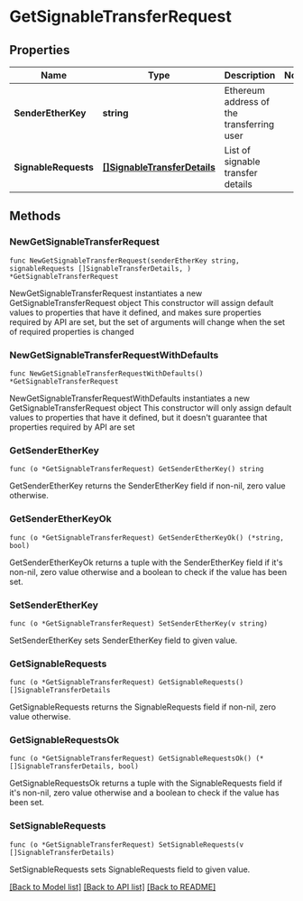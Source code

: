 # GetSignableTransferRequest

## Properties

Name | Type | Description | Notes
------------ | ------------- | ------------- | -------------
**SenderEtherKey** | **string** | Ethereum address of the transferring user | 
**SignableRequests** | [**[]SignableTransferDetails**](SignableTransferDetails.md) | List of signable transfer details | 

## Methods

### NewGetSignableTransferRequest

`func NewGetSignableTransferRequest(senderEtherKey string, signableRequests []SignableTransferDetails, ) *GetSignableTransferRequest`

NewGetSignableTransferRequest instantiates a new GetSignableTransferRequest object
This constructor will assign default values to properties that have it defined,
and makes sure properties required by API are set, but the set of arguments
will change when the set of required properties is changed

### NewGetSignableTransferRequestWithDefaults

`func NewGetSignableTransferRequestWithDefaults() *GetSignableTransferRequest`

NewGetSignableTransferRequestWithDefaults instantiates a new GetSignableTransferRequest object
This constructor will only assign default values to properties that have it defined,
but it doesn't guarantee that properties required by API are set

### GetSenderEtherKey

`func (o *GetSignableTransferRequest) GetSenderEtherKey() string`

GetSenderEtherKey returns the SenderEtherKey field if non-nil, zero value otherwise.

### GetSenderEtherKeyOk

`func (o *GetSignableTransferRequest) GetSenderEtherKeyOk() (*string, bool)`

GetSenderEtherKeyOk returns a tuple with the SenderEtherKey field if it's non-nil, zero value otherwise
and a boolean to check if the value has been set.

### SetSenderEtherKey

`func (o *GetSignableTransferRequest) SetSenderEtherKey(v string)`

SetSenderEtherKey sets SenderEtherKey field to given value.


### GetSignableRequests

`func (o *GetSignableTransferRequest) GetSignableRequests() []SignableTransferDetails`

GetSignableRequests returns the SignableRequests field if non-nil, zero value otherwise.

### GetSignableRequestsOk

`func (o *GetSignableTransferRequest) GetSignableRequestsOk() (*[]SignableTransferDetails, bool)`

GetSignableRequestsOk returns a tuple with the SignableRequests field if it's non-nil, zero value otherwise
and a boolean to check if the value has been set.

### SetSignableRequests

`func (o *GetSignableTransferRequest) SetSignableRequests(v []SignableTransferDetails)`

SetSignableRequests sets SignableRequests field to given value.



[[Back to Model list]](../README.md#documentation-for-models) [[Back to API list]](../README.md#documentation-for-api-endpoints) [[Back to README]](../README.md)


